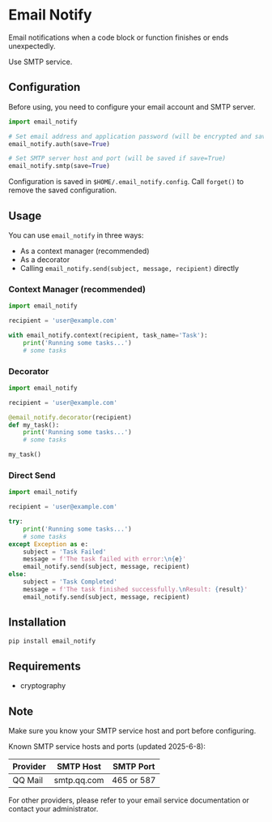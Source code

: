 # Email Notify

Email notifications when a code block or function finishes or ends unexpectedly.

Use SMTP service.

## Configuration

Before using, you need to configure your email account and SMTP server.

```python
import email_notify

# Set email address and application password (will be encrypted and saved if save=True)
email_notify.auth(save=True)

# Set SMTP server host and port (will be saved if save=True)
email_notify.smtp(save=True)
```

Configuration is saved in `$HOME/.email_notify.config`. Call `forget()` to remove the saved configuration.

## Usage

You can use `email_notify` in three ways: 

- As a context manager (recommended)
- As a decorator
- Calling `email_notify.send(subject, message, recipient)` directly

### Context Manager (recommended)

```python
import email_notify

recipient = 'user@example.com'

with email_notify.context(recipient, task_name='Task'):
    print('Running some tasks...')
    # some tasks
```

### Decorator

```python
import email_notify

recipient = 'user@example.com'

@email_notify.decorator(recipient)
def my_task():
    print('Running some tasks...')
    # some tasks

my_task()
```

### Direct Send

```python
import email_notify

recipient = 'user@example.com'

try:
    print('Running some tasks...')
    # some tasks
except Exception as e:
    subject = 'Task Failed'
    message = f'The task failed with error:\n{e}'
    email_notify.send(subject, message, recipient)
else:
    subject = 'Task Completed'
    message = f'The task finished successfully.\nResult: {result}'
    email_notify.send(subject, message, recipient)
```

## Installation

```bash
pip install email_notify
```

## Requirements

- cryptography

## Note

Make sure you know your SMTP service host and port before configuring.

Known SMTP service hosts and ports (updated 2025-6-8):

| Provider | SMTP Host   | SMTP Port  |
| -------- | ----------- | ---------- |
| QQ Mail  | smtp.qq.com | 465 or 587 |

For other providers, please refer to your email service documentation or contact your administrator.